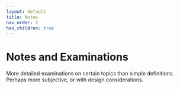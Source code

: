 ```yaml
---
layout: default
title: Notes
nav_order: 2
has_children: true
---
```

# Notes and Examinations
More detailed examinations on certain topics than simple definitions. Perhaps more subjective, or with design considerations.